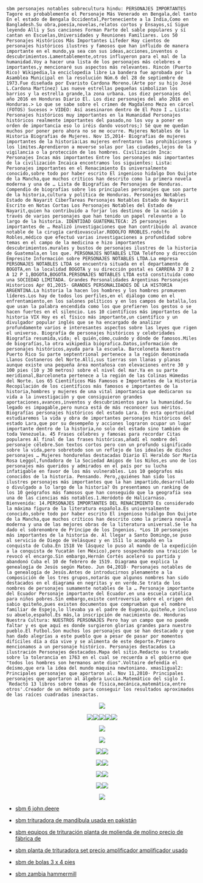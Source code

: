 
```
sbm personajes notables sobrecultura hindu: PERSONAJES IMPORTANTES Tagore es probablemente el Personaje Más Venerado en Bengala,del tanto En el estado de Bengala Occidental,Perteneciente a la India,Como en Bangladesh.Su obra,poesía,novelas,relatos cortos y Ensayos,sí Sigue leyendo Alli y Sus canciones Forman Parte del sable populares y sí cantan en Escuelas,Universidades y Reuniones Familiares. Los 50 Personajes Históricos Más Importantes Lifeder Hay cientos de personajes históricos ilustres y famosos que han influido de manera importante en el mundo,ya sea con sus ideas,acciones,inventos o descubrimientos.Lamentablemente,otros influyeron para el mal de la humanidad.Voy a hacer una lista de los personajes más celebres e importantes,y mencionaré sus aspectos más relevantes. Rincón (Puerto Rico) Wikipedia,la enciclopedia libre La bandera fue aprobada por la Asamblea Municipal en la resolución Núm.6 del 28 de septiembre de 1973.Fue diseñada por Evaristo Cardona Moreno.(Arte por su hijo José L.Cardona Martínez) Las nueve estrellas pequeñas simbolizan los barrios y la estrella grande,la zona urbana. Los diez personajes del año 2016 en Honduras Diario El. Los diez personajes del año 2016 en Honduras.> Lo que se sabe sobre el crimen de Magdaleno Meza en cárcel (FOTOS) Sucesos > VIDEO: Así asesinaron dentro de El Pozo I … Lista: Personajes históricos muy importantes en la Humanidad Personajes históricos realmente importantes del pasado,no los voy a poner en orden de importancia eso lo iréis dando vosotros;) Sé que me quedan muchos por poner pero ahora no se me ocurre. Mujeres Notables de la Historia Biografias de Mujeres. Nov 15,2014· Biografias de mujeres importantes de la historia:Las mujeres enfrentaron las prohibiciones y los límites.Aprendieron a moverse solas por las ciudades,lejos de la vigilancia o la protección de los hombres. Civilización Inca: Personajes Incas más importantes Entre los personajes más importantes de la civilización Incaica encontramos los siguientes: Lista: Personajes importantes en el Renacimiento Es universalmente conocido,sobre todo por haber escrito El ingenioso hidalgo Don Quijote de la Mancha,que muchos críticos han descrito como la primera novela moderna y una de … Lista de Biografías de Personajes de Honduras. Compendio de biografías sobre los principales personajes que son parte de la historia,cultura y política de Honduras. Personajes Notables Estado de Nayarit CiberTareas Personajes Notables Estado de Nayarit Escrito en Notas Cortas Los Personajes Notables del Estado de Nayarit,quien ha contribuido a forjar los destinos de la nación a través de varios personajes que han tenido un papel relevante a lo largo de la historia. IDENTIDAD GUATEMALTECA: 25 personajes importantes de … Realizó investigaciones que han contribuido al avance notable de la cirugía cardiovascular.RODOLFO RROBLES.rodolfo Robles,médico que efectuó varias investigaciones a profundidad sobre temas en el campo de la medicina e hizo importantes descubrimientos.murales y bustos de personajes ilustres de la historia de Guatemala,en los que. PERSONAJES NOTABLES LTDA Teléfono y dirección Empresite Información sobre PERSONAJES NOTABLES LTDA.La empresa PERSONAJES NOTABLES LTDA se encuentra situada en el departamento de BOGOTA,en la localidad BOGOTA y su dirección postal es CARRERA 37 B 2 A 12 P 1,BOGOTA,BOGOTA.PERSONAJES NOTABLES LTDA está constituida como una SOCIEDAD LIMITADA. Grandes Personalidades Argentinas Personajes Historicos Apr 01,2015· GRANDES PERSONALIDADES DE LA HISTORIA ARGENTINA.La historia la hacen los hombres y los hombres promueven líderes.Los hay de todos los perfiles,en el diálogo como en el enfrentamiento,en los salones políticos y en los campos de batalla,los que usan la palabra encendida como los que prefieren los gestos o se hacen fuertes en el silencio. Los 10 científicos más importantes de la historia VIX Hoy es el físico más importante,un científico y un divulgador popular inglés que se ha encargado de analizar profundamente varios e interesantes aspectos sobre las leyes que rigen el universo. Biografía de personajes históricos y celebridades Biografía resumida,vida; el quién,cómo,cuándo y dónde de famosos.Miles de biografías,la otra wikipedia biógrafica.Datos,información de personajes históricos,ayuda para la escuela. Barceloneta Nuestro Puerto Rico Su parte septentrional pertenece a la región denominada Llanos Costaneros del Norte.Allí,sus tierras son llanas y planas aunque existe una pequeña área montañosa con elevaciones entre 30 y 100 pies (10 y 30 metros) sobre el nivel del mar.Ya en su parte meridional,Barceloneta pertenece a la región de las Colinas Húmedas del Norte. Los 65 Científicos Más Famosos e Importantes de la Historia Recopilación de los científicos más famosos e importantes de la historia,hombres y mujeres de una vital importancia que dedicaron su vida a la investigación y que consiguieron grandes aportaciones,avances,inventos y descubrimientos para la humanidad.Su legado es impagable,pero nunca está de más reconocer sus méritos. Biografías personajes históricos del estado Lara. En esta oportunidad estudiaremos la vida y obra de importantes personajes históricos del estado Lara,que por su desempeño y acciones lograron ocupar un lugar importante dentro de la historia,no solo del estado sino también de toda Venezuela. 45 Frases célebres y famosas para recordar Citas populares Al final de las frases históricas,añadí el nombre del personaje célebre.Son textos cortos pero con un profundo significado sobre la vida,pero sobretodo son un reflejo de los ideales de dichos personajes … Mujeres hondureñas destacadas Diario El Heraldo Sor María Rosa Leggol,fundadora de la Sociedad Amigos de los Niños,es uno de los personajes más queridos y admirados en el país por su lucha infatigable en favor de los más vulnerables. Los 10 geógrafos más conocidos de la historia. Pensando. Pero,¿quiénes han sido los ilustres personajes más importantes que la han impartido,desarrollado o divulgado a lo largo de la historia? Os presentamos un ranking de los 10 geógrafos más famosos que han conseguido que la geografía sea una de las ciencias más notables.1.Heródoto de Halicarnaso. Bienvenida: 14.PERSONAJES IMPORTANTES DEL RENACIMIENTO Es considerado la máxima figura de la literatura española.Es universalmente conocido,sobre todo por haber escrito El ingenioso hidalgo Don Quijote de la Mancha,que muchos críticos han descrito como la primera novela moderna y una de las mejores obras de la literatura universal.Se le ha dado el sobrenombre de Príncipe de los Ingenios. *Los 10 personajes más importantes de la historia de. Al llegar a Santo Domingo,se puso al servicio de Diego de Velásquez y en 1511 lo acompañó en la conquista de Cuba.En 1518 Ve lásquez lo puso al mando de la expedición a la conquista de Yucatán (en México),pero sospechando una traición le revocó el encargo.Sin embargo,Hernán Cortés aceleró su partida y abandonó Cuba el 10 de febrero de 1519. Diagrama que explica la genealogía de Jesús según Mateo. Jun 04,2018· Personajes notables de la genealogía de Jesús.Antes de introducirnos plenamente a la composición de los tres grupos,notarás que algunos nombres han sido destacados en el diagrama en negritas y en verde.Se trata de los nombres de personajes sumamente notables de la … Personaje importante del Ecuador Personaje importante del Ecuador.en una escuela católica para niños pobres.Sin embargo,existe controversia sobre el origen del sabio quiteño,pues existen documentos que comprueban que el nombre familiar de Espejo,lo llevaba ya el padre de Eugenio,quiteño,e incluso su abuelo,español.Es más,la inscripción de nacimiento de. Honduras Nuestra Cultura: NUESTROS PERSONAJES Pero hay un campo que no puede faltar y es que aquí es donde surgieron glorias grandes para nuestro pueblo.El Futbol.Son muchos los personajes que se han destacado y que han dado alegrías a este pueblo que a pesar de pasar por momentos difíciles día a día vive y se alimenta de este deporte.Primero mencionamos a un personaje histórico. Personajes destacados La ilustración Personajes destacados.Mapa del sitio.Redacto su tratado sobre la tolerancia en 1763 en el cual se recuerda a el gobierno que "todos los hombres son hermanos ante dios".Voltaire defendía el deísmo,que era la idea del mundo maquina newtoniano. xmas1igual2: Principales personajes que aportaron al. Nov 11,2010· Principales personajes que aportaron al álgebra Luccia.Matemático del siglo I.´Redactó 13 libros sobre temas de física,mecánica,matemática,entre otros'.Creador de un método para conseguir los resultados aproximados de las raíces cuadradas inexactas. 
```

<div align="center">

<a href="https://es-crusher.shibang-china.com/github&k=sbm+personajes+notables+sobre"><img src="https://static.shibang-china.com/es/crusher/logo.jpg"></a>

<a href="https://es-crusher.shibang-china.com/github&k=sbm+personajes+notables+sobre"><img src="https://static.shibang-china.com/es/crusher/index.jpg"></a><a href="https://es-crusher.shibang-china.com/material.htmlgithub&k=sbm+personajes+notables+sobre"><img src="https://static.shibang-china.com/es/crusher/material.jpg"></a><a href="https://es-crusher.shibang-china.com/application.htmlgithub&k=sbm+personajes+notables+sobre"><img src="https://static.shibang-china.com/es/crusher/application.jpg"></a><a href="https://es-crusher.shibang-china.com/aboutus.htmlgithub&k=sbm+personajes+notables+sobre"><img src="https://static.shibang-china.com/es/crusher/aboutus.jpg"></a><a href="https://es-crusher.shibang-china.com/contact.htmlgithub&k=sbm+personajes+notables+sobre"><img src="https://static.shibang-china.com/es/crusher/contact.jpg"></a>

<a href="https://es-crusher.shibang-china.com/github&k=sbm+personajes+notables+sobre"><img src="https://static.shibang-china.com/es/crusher/banner.jpg"></a>

<a href="https://swt.shibang-china.com/github&k=sbm+personajes+notables+sobre"><img src="https://static.shibang-china.com/es/crusher/text.jpg"></a>

<a href="https://swt.shibang-china.com/github&k=sbm+personajes+notables+sobre"><img src="https://static.shibang-china.com/es/crusher/chat.jpg"></a><a href="https://es-crusher.shibang-china.com/contact.htmlgithub&k=sbm+personajes+notables+sobre"><img src="https://static.shibang-china.com/es/crusher/message.jpg"></a>

<a href="https://es-crusher.shibang-china.com/products/pe.htmlgithub&k=sbm+personajes+notables+sobre"><img src="https://static.shibang-china.com/es/crusher/pe.jpg"></a><a href="https://es-crusher.shibang-china.com/products/pf.htmlgithub&k=sbm+personajes+notables+sobre"><img src="https://static.shibang-china.com/es/crusher/pf.jpg"></a>

<a href="https://es-crusher.shibang-china.com/products/hpt.htmlgithub&k=sbm+personajes+notables+sobre"><img src="https://static.shibang-china.com/es/crusher/hpt.jpg"></a><a href="https://es-crusher.shibang-china.com/products/vsi.htmlgithub&k=sbm+personajes+notables+sobre"><img src="https://static.shibang-china.com/es/crusher/vsi.jpg"></a>

<a href="https://es-crusher.shibang-china.com/products/klv.htmlgithub&k=sbm+personajes+notables+sobre"><img src="https://static.shibang-china.com/es/crusher/klv.jpg"></a><a href="https://es-crusher.shibang-china.com/products/portable.htmlgithub&k=sbm+personajes+notables+sobre"><img src="https://static.shibang-china.com/es/crusher/portable.jpg"></a>

<a href="https://swt.shibang-china.com/github&k=sbm+personajes+notables+sobre"><img src="https://static.shibang-china.com/es/crusher/case.jpg"></a>

</div>


* [sbm 6 john deere](sbm%206%20john%20deere.md)

* [sbm trituradora de mandíbula usada en pakistán](sbm%20trituradora%20de%20mand%C3%ADbula%20usada%20en%20pakist%C3%A1n.md)

* [sbm equipos de trituración planta de molienda de molino precio de fábrica de](sbm%20equipos%20de%20trituraci%C3%B3n%20planta%20de%20molienda%20de%20molino%20precio%20de%20f%C3%A1brica%20de.md)

* [sbm planta de trituradora set precio amplificador amplificador usado](sbm%20planta%20de%20trituradora%20set%20precio%20amplificador%20amplificador%20usado.md)

* [sbm de bolas 3 x 4 pies](sbm%20de%20bolas%203%20x%204%20pies.md)

* [sbm zambia hammermill](sbm%20zambia%20hammermill.md)